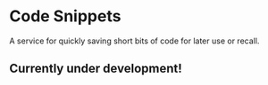 # Code Snippets

A service for quickly saving short bits of code for later use or recall.

## Currently under development!
